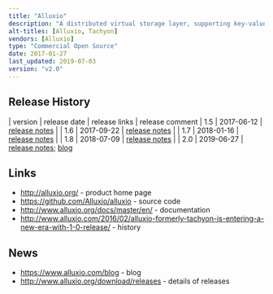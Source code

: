 ```yaml
---
title: "Alluxio"
description: "A distributed virtual storage layer, supporting key-value and filesystem interfaces (including HDFS compatibility and a FUSE driver) with support for a range of computation and storage frameworks (including Spark, MapReduce, HBase and Hive) over multiple storage layers (including in-memory, local, network, cloud and cluster file systems) with the ability to create unified and tiered storage, for example to create an in memory filesystem backed by disk to accelerate analytics jobs.  Supports a POSIX like access control model, and a CLI and web interface for browsing the storage layer and an S3 compatible API.  Java based, Open Source under the Apache 2.0 licence, hosted on GitHub, with development led by Alluxio (with significant external contributions), although they don't appear to yet provide commercial support (but do provide training).  Started in December 2012, open sourced in April 2013, with a v1.0 release in February 2016.  Formally known as Tachyon."
alt-titles: [Alluxio, Tachyon]
vendors: [Alluxio]
type: "Commercial Open Source"
date: 2017-01-27
last_updated: 2019-07-03
version: "v2.0"
---
```

## Release History

| version | release date | release links | release comment
| 1.5 | 2017-06-12 | [release notes](http://www.alluxio.org/download/releases/alluxio-150-release) |
| 1.6 | 2017-09-22 | [release notes](http://www.alluxio.org/download/releases/alluxio-160-release) |
| 1.7 | 2018-01-16 | [release notes](http://www.alluxio.org/download/releases/alluxio-170-release) |
| 1.8 | 2018-07-09 | [release notes](http://www.alluxio.org/download/releases/alluxio-180-release) |
| 2.0 | 2019-06-27 | [release notes](https://www.alluxio.io/download/releases/alluxio-2-0-0-release/); [blog](https://www.alluxio.io/blog/2-0-is-now-ga/)

## Links

* <http://alluxio.org/> - product home page
* <https://github.com/Alluxio/alluxio> - source code
* <http://www.alluxio.org/docs/master/en/> - documentation
* <http://www.alluxio.com/2016/02/alluxio-formerly-tachyon-is-entering-a-new-era-with-1-0-release/> - history

## News

* <https://www.alluxio.com/blog> - blog
* <http://www.alluxio.org/download/releases> - details of releases